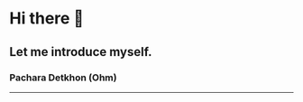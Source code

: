 # Hi there 👋
## Let me introduce myself.
### Pachara Detkhon (Ohm)
<!-- I am Backend developer. Start my skill is PHP,HTML,CSS and MySQL **Practice make me better** -->

---
<!-- # :sparkles::sparkles: My Skills :sparkles::sparkles:
## Text Editor
<div>
  <img alt="Php" width="50px" src="https://raw.githubusercontent.com/yurijserrano/Github-Profile-Readme-Logos/042e36c55d4d757621dedc4f03108213fbb57ec4/text%20editors/vscode.svg"/>
</div>

## Programming Languages
<div>
 <img alt="Html" width="50px" src="https://raw.githubusercontent.com/yurijserrano/Github-Profile-Readme-Logos/042e36c55d4d757621dedc4f03108213fbb57ec4/others/html.svg"/>
<img alt="Css" width="50px" src="https://raw.githubusercontent.com/yurijserrano/Github-Profile-Readme-Logos/042e36c55d4d757621dedc4f03108213fbb57ec4/others/css.svg"/>
<img alt="Php" width="50px" src="https://raw.githubusercontent.com/yurijserrano/Github-Profile-Readme-Logos/master/programming%20languages/php.png"/>
<img alt="JavaScript" width="50px" src="https://raw.githubusercontent.com/yurijserrano/Github-Profile-Readme-Logos/042e36c55d4d757621dedc4f03108213fbb57ec4/programming%20languages/javascript.svg"/> 
<img alt="Golang" width="50px" height="50px" src="https://cdn.worldvectorlogo.com/logos/golang-1.svg"/>
</div>



## Frameworks
<div>
  <img alt="Bootstrap" width="50px" src="https://raw.githubusercontent.com/yurijserrano/Github-Profile-Readme-Logos/042e36c55d4d757621dedc4f03108213fbb57ec4/frameworks/boostrap.svg"/>
   <img alt="Laravel" width="50px" src="https://raw.githubusercontent.com/yurijserrano/Github-Profile-Readme-Logos/042e36c55d4d757621dedc4f03108213fbb57ec4/frameworks/laravel.svg"/>
  <img alt="Nodejs" width="50px" src="https://raw.githubusercontent.com/yurijserrano/Github-Profile-Readme-Logos/042e36c55d4d757621dedc4f03108213fbb57ec4/frameworks/nodejs.svg"/> 
   <img height="50"  alt="Fiber" src="https://raw.githubusercontent.com/gofiber/docs/master/static/img/logo.svg"> 
</div>

## SQL (Structured Query Language)
<div>
<!--   <img alt="PostgresSQL" width="50" src="https://www.vectorlogo.zone/logos/postgresql/postgresql-ar21.svg"/> 
  <img alt="MySQL" width="50"  src="https://www.vectorlogo.zone/logos/mysql/mysql-official.svg">
</div>
-->

